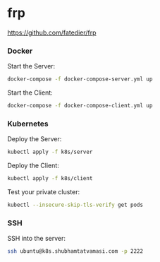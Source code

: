 # frp

https://github.com/fatedier/frp

### Docker

Start the Server:
```bash
docker-compose -f docker-compose-server.yml up
```

Start the Client:
```bash
docker-compose -f docker-compose-client.yml up
```

### Kubernetes

Deploy the Server:
```bash
kubectl apply -f k8s/server
```

Deploy the Client:
```bash
kubectl apply -f k8s/client
```

Test your private cluster:
```bash
kubectl --insecure-skip-tls-verify get pods
```

### SSH

SSH into the server:
```bash
ssh ubuntu@k8s.shubhamtatvamasi.com -p 2222
```
